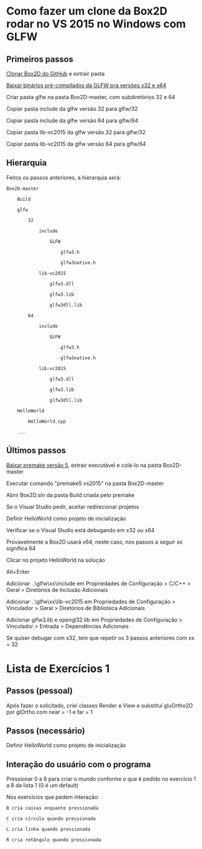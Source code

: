 # Como fazer um clone da Box2D rodar no VS 2015 no Windows com GLFW

## Primeiros passos

[Clonar Box2D do GitHub](https://github.com/erincatto/Box2D) e extrair pasta

[Baixar binários pré-compilados da GLFW pra versões x32 e x64](https://www.glfw.org/download.html)

Criar pasta glfw na pasta Box2D-master, com subdiretórios 32 e 64

Copiar pasta include da glfw versão 32 para glfw/32

Copiar pasta include da glfw versão 64 para glfw/64

Copiar pasta lib-vc2015 da glfw versão 32 para glfw/32

Copiar pasta lib-vc2015 da glfw versão 64 para glfw/64

## Hierarquia

Feitos os passos anteriores, a hierarquia será:

	Box2D-master
	
		Build
		
		glfw
		
			32
			
				include
				
					GLFW
					
						glfw3.h
						
						glfw3native.h
						
				lib-vc2015
				
					glfw3.dll
					
					glfw3.lib
					
					glfw3dll.lib
					
			64
			
				include
				
					GLFW
					
						glfw3.h
						
						glfw3native.h
						
				lib-vc2015
				
					glfw3.dll
					
					glfw3.lib
					
					glfw3dll.lib
					
		HelloWorld
		
			HelloWorld.cpp
			
		...

## Últimos passos

[Baixar premake versão 5](https://premake.github.io/download.html), extrair executável e colá-lo na pasta Box2D-master

Executar comando "premake5 vs2015" na pasta Box2D-master

Abrir Box2D.sln da pasta Build criada pelo premake

Se o Visual Studio pedir, aceitar redirecionar projetos

Definir HelloWorld como projeto de inicialização

Verificar se o Visual Studio está debugando em x32 ou x64

Provavelmente a Box2D usará x64, neste caso, nos passos a seguir xx significa 64

Clicar no projeto HelloWorld na solução

Alt+Enter

Adicionar ..\glfw\xx\include em Propriedades de Configuração > C/C++ > Geral > Diretórios de Inclusão Adicionais

Adicionar ..\glfw\xx\lib-vc2015 em Propriedades de Configuração > Vinculador > Geral > Diretórios de Biblioteca Adicionais

Adicionar glfw3.lib e opengl32.lib em Propriedades de Configuração > Vinculador > Entrada > Dependências Adicionais

Se quiser debugar com x32, tem que repetir os 3 passos anteriores com xx = 32

# Lista de Exercícios 1

## Passos (pessoal)

Após fazer o solicitado, criei classes Render e View e substituí gluOrtho2D por glOrtho com near = -1 e far = 1

## Passos (necessário)

Definir HelloWorld como projeto de inicialização

## Interação do usuário com o programa

Pressionar 0 a 8 para criar o mundo conforme o que é pedido no exercício 1 a 8 da lista 1 (0 é um default)

Nos exercícios que pedem interação:

	B cria caixas enquanto pressionada
	
	C cria círculo quando pressionada
	
	L cria linha quando pressionada
	
	R cria retângulo quando pressionada
